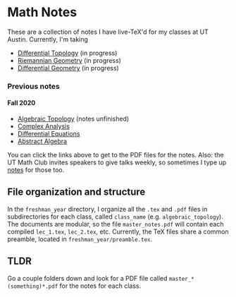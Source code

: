 # Math Notes
These are a collection of notes I have live-TeX'd for my classes at UT Austin. Currently, I'm taking

  - [Differential Topology](https://github.com/simonxiang1/math_notes/blob/master/freshman_year/differential_topology/master_notes.pdf) (in progress)
  - [Riemannian Geometry](https://github.com/simonxiang1/math_notes/blob/master/freshman_year/riemannian_geometry/master_notes.pdf) (in progress)
  - [Differential Geometry](https://github.com/simonxiang1/math_notes/blob/master/freshman_year/differential_geometry/master_notes.pdf) (in progress)

### Previous notes
#### Fall 2020
  - [Algebraic Topology](https://simonxiang.xyz/math/algebraic_topology_notes.pdf) (notes unfinished)
  - [Complex Analysis](https://simonxiang.xyz/math/complex_analysis_notes.pdf)
  - [Differential Equations](https://simonxiang.xyz/math/differential_equations_notes.pdf)
  - [Abstract Algebra](https://simonxiang.xyz/math/abstract_algebra_notes.pdf) 
  
You can click the links above to get to the PDF files for the notes. Also: the UT Math Club invites speakers to give talks weekly, so sometimes I type up [notes](https://simonxiang.xyz/math/math_club_notes.pdf) for those too.

## File organization and structure
In the `freshman_year` directory, I organize all the `.tex` and `.pdf` files in subdirectories for each class, called `class_name` (e.g. `algebraic_topology`). The documents are modular, so the file `master_notes.pdf` will contain each compiled `lec_1.tex`, `lec_2.tex`, etc. Currently, the TeX files share a common preamble, located in `freshman_year/preamble.tex`. 

## TLDR
Go a couple folders down and look for a PDF file called `master_*(something)*.pdf` for the notes for each class.
